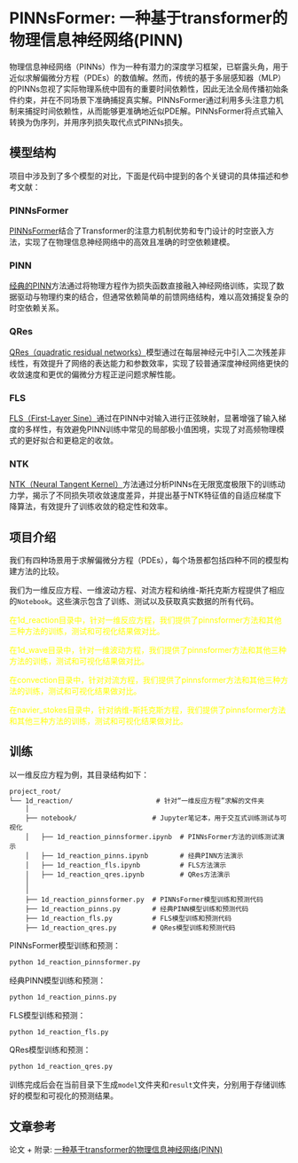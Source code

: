 # PINNsFormer: 一种基于transformer的物理信息神经网络(PINN)

物理信息神经网络（PINNs）作为一种有潜力的深度学习框架，已崭露头角，用于近似求解偏微分方程（PDEs）的数值解。然而，传统的基于多层感知器（MLP）的PINNs忽视了实际物理系统中固有的重要时间依赖性，因此无法全局传播初始条件约束，并在不同场景下准确捕捉真实解。PINNsFormer通过利用多头注意力机制来捕捉时间依赖性，从而能够更准确地近似PDE解。PINNsFormer将点式输入转换为伪序列，并用序列损失取代点式PINNs损失。

## 模型结构
项目中涉及到了多个模型的对比，下面是代码中提到的各个关键词的具体描述和参考文献：

### PINNsFormer
[PINNsFormer]((https://arxiv.org/abs/2307.11833))结合了Transformer的注意力机制优势和专门设计的时空嵌入方法，实现了在物理信息神经网络中的高效且准确的时空依赖建模。
### PINN
[经典的PINN](https://arxiv.org/abs/1711.10561)方法通过将物理方程作为损失函数直接融入神经网络训练，实现了数据驱动与物理约束的结合，但通常依赖简单的前馈网络结构，难以高效捕捉复杂的时空依赖关系。
### QRes
[QRes（quadratic residual networks）](https://doi.org/10.1137/1.9781611976700.76)模型通过在每层神经元中引入二次残差非线性，有效提升了网络的表达能力和参数效率，实现了较普通深度神经网络更快的收敛速度和更优的偏微分方程正逆问题求解性能。
### FLS
[FLS（First-Layer Sine）](https://doi.org/10.1109/TAI.2022.3192362)通过在PINN中对输入进行正弦映射，显著增强了输入梯度的多样性，有效避免PINN训练中常见的局部极小值困境，实现了对高频物理模式的更好拟合和更稳定的收敛。
### NTK
[NTK（Neural Tangent Kernel）](https://doi.org/10.1016/j.jcp.2021.110768)方法通过分析PINNs在无限宽度极限下的训练动力学，揭示了不同损失项收敛速度差异，并提出基于NTK特征值的自适应梯度下降算法，有效提升了训练收敛的稳定性和效率。


## 项目介绍

我们有四种场景用于求解偏微分方程（PDEs），每个场景都包括四种不同的模型构建方法的比较。

我们为一维反应方程、一维波动方程、对流方程和纳维-斯托克斯方程提供了相应的`Notebook`。这些演示包含了训练、测试以及获取真实数据的所有代码。

<span style="color: yellow;"> 在1d_reaction目录中，针对一维反应方程，我们提供了pinnsformer方法和其他三种方法的训练，测试和可视化结果做对比。</span>

<span style="color: yellow;"> 在1d_wave目录中，针对一维波动方程，我们提供了pinnsformer方法和其他三种方法的训练，测试和可视化结果做对比。</span>

<span style="color: yellow;"> 在convection目录中，针对对流方程，我们提供了pinnsformer方法和其他三种方法的训练，测试和可视化结果做对比。</span>

<span style="color: yellow;"> 在navier_stokes目录中，针对纳维-斯托克斯方程，我们提供了pinnsformer方法和其他三种方法的训练，测试和可视化结果做对比。</span>

## 训练

以一维反应方程为例，其目录结构如下：
```
project_root/
└── 1d_reaction/                     # 针对“一维反应方程”求解的文件夹
    │
    ├── notebook/                   # Jupyter笔记本，用于交互式训练测试与可视化
    │   ├── 1d_reaction_pinnsformer.ipynb  # PINNsFormer方法的训练测试演示
    │   ├── 1d_reaction_pinns.ipynb        # 经典PINN方法演示
    │   ├── 1d_reaction_fls.ipynb          # FLS方法演示
    │   ├── 1d_reaction_qres.ipynb         # QRes方法演示
    │
    │
    ├── 1d_reaction_pinnsformer.py  # PINNsFormer模型训练和预测代码
    ├── 1d_reaction_pinns.py        # 经典PINN模型训练和预测代码
    ├── 1d_reaction_fls.py          # FLS模型训练和预测代码
    ├── 1d_reaction_qres.py         # QRes模型训练和预测代码

```
PINNsFormer模型训练和预测：
```bash
python 1d_reaction_pinnsformer.py
```
经典PINN模型训练和预测：
```bash
python 1d_reaction_pinns.py
```
FLS模型训练和预测：
```bash
python 1d_reaction_fls.py
```
QRes模型训练和预测：
```bash
python 1d_reaction_qres.py
```
训练完成后会在当前目录下生成`model`文件夹和`result`文件夹，分别用于存储训练好的模型和可视化的预测结果。

## 文章参考

论文 + 附录: [一种基于transformer的物理信息神经网络(PINN)](https://arxiv.org/abs/2307.11833)